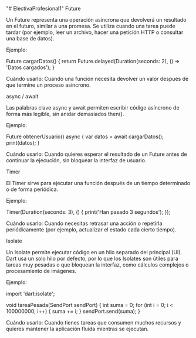 "# ElectivaProfesional1" 
Future

Un Future representa una operación asíncrona que devolverá un resultado en el futuro, similar a una promesa.
Se utiliza cuando una tarea puede tardar (por ejemplo, leer un archivo, hacer una petición HTTP o consultar una base de datos).

Ejemplo:

Future<String> cargarDatos() {
  return Future.delayed(Duration(seconds: 2), () => 'Datos cargados');
}


Cuándo usarlo:
Cuando una función necesita devolver un valor después de que termine un proceso asíncrono.

 async / await

Las palabras clave async y await permiten escribir código asíncrono de forma más legible, sin anidar demasiados then().

Ejemplo:

Future<void> obtenerUsuario() async {
  var datos = await cargarDatos();
  print(datos);
}


Cuándo usarlo:
Cuando quieres esperar el resultado de un Future antes de continuar la ejecución, sin bloquear la interfaz de usuario.

Timer

El Timer sirve para ejecutar una función después de un tiempo determinado o de forma periódica.

Ejemplo:

Timer(Duration(seconds: 3), () {
  print('Han pasado 3 segundos');
});


Cuándo usarlo:
Cuando necesitas retrasar una acción o repetirla periódicamente (por ejemplo, actualizar el estado cada cierto tiempo).

Isolate

Un Isolate permite ejecutar código en un hilo separado del principal (UI).
Dart usa un solo hilo por defecto, por lo que los Isolates son útiles para tareas muy pesadas o que bloquean la interfaz, como cálculos complejos o procesamiento de imágenes.

Ejemplo:

import 'dart:isolate';

void tareaPesada(SendPort sendPort) {
  int suma = 0;
  for (int i = 0; i < 100000000; i++) {
    suma += i;
  }
  sendPort.send(suma);
}


Cuándo usarlo:
Cuando tienes tareas que consumen muchos recursos y quieres mantener la aplicación fluida mientras se ejecutan.
